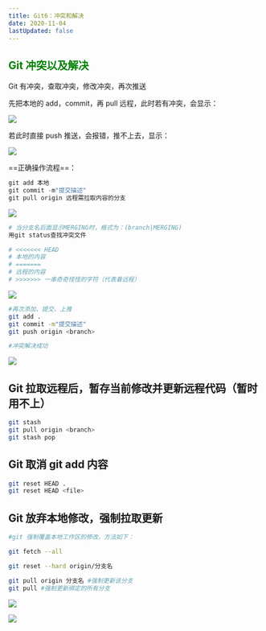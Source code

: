 ```yaml
---
title: Git6：冲突和解决
date: 2020-11-04
lastUpdated: false
---
```


## <font color="green">Git 冲突以及解决</font>

Git 有冲突，查取冲突，修改冲突，再次推送

先把本地的 add，commit，再 pull 远程，此时若有冲突，会显示：

![](https://s2.loli.net/2024/05/30/oVqF9nGQ3tJ4cL1.png)

若此时直接 push 推送，会报错，推不上去，显示：

![](https://s2.loli.net/2024/05/30/iAMK4EjSamuwqoO.png)

==正确操作流程==：

```java
git add 本地
git commit -m"提交描述"
git pull origin 远程需拉取内容的分支
```

![](https://s2.loli.net/2024/05/30/vYOx7Mow61mfK5G.png)

```sh
# 当分支名后面显示MERGING时，格式为：(branch|MERGING)
用git status查找冲突文件

# <<<<<<< HEAD
# 本地的内容
# =======
# 远程的内容
# >>>>>>> 一串奇奇怪怪的字符（代表着远程）
```

![](https://s2.loli.net/2024/05/30/P4uzntbXCoOLYBK.png)

```sh
#再次添加、提交、上推
git add .
git commit -m"提交描述"
git push origin <branch>

#冲突解决成功
```

![](https://s2.loli.net/2024/05/30/c5kNO3dzvaTe4jB.png)

## Git 拉取远程后，暂存当前修改并更新远程代码（暂时用不上）

```sh
git stash
git pull origin <branch>
git stash pop
```

## Git 取消 git add 内容

```sh
git reset HEAD .
git reset HEAD <file>
```

## Git 放弃本地修改，强制拉取更新

```sh
#git 强制覆盖本地工作区的修改，方法如下：

git fetch --all

git reset --hard origin/分支名

git pull origin 分支名	#强制更新该分支
git pull #强制更新绑定的所有分支
```

![](https://s2.loli.net/2024/05/30/QznDyR6GAomlvdh.png)

![](https://s2.loli.net/2024/05/30/m2agiE4zjYDItsV.png)
